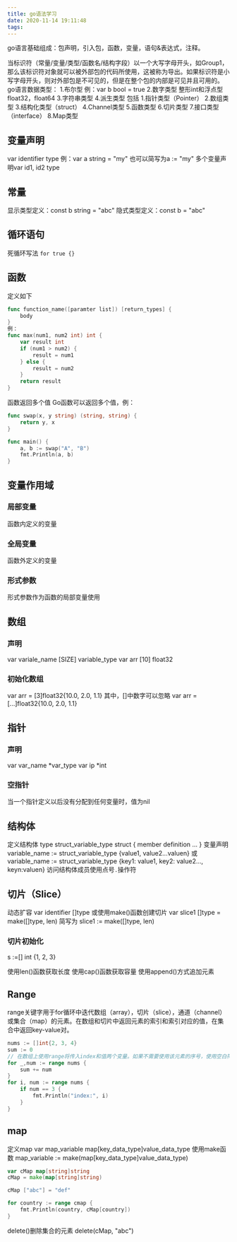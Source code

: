 ```yaml
---
title: go语法学习
date: 2020-11-14 19:11:48
tags: 
---
```

go语言基础组成：包声明，引入包，函数，变量，语句&表达式，注释。
<!-- more -->
当标识符（常量/变量/类型/函数名/结构字段）以一个大写字母开头，如Group1，那么该标识符对象就可以被外部包的代码所使用，这被称为导出。如果标识符是小写字母开头，则对外部包是不可见的，但是在整个包的内部是可见并且可用的。
go语言数据类型：
1.布尔型 例：var b bool = true
2.数字类型 整形int和浮点型float32，float64
3.字符串类型
4.派生类型
	包括 1.指针类型（Pointer）
		2.数组类型
		3.结构化类型（struct）
		4.Channel类型
		5.函数类型
		6.切片类型
		7.接口类型（interface）
		8.Map类型

## 变量声明
var identifier type
例：var a string = "my" 也可以简写为a := "my"
多个变量声明var id1, id2 type

## 常量
显示类型定义：const b string = "abc"
隐式类型定义：const b = "abc"

## 循环语句
死循环写法 `for true {}`

## 函数
定义如下
```go
func function_name([paramter list]) [return_types] {
	body
}
例：
func max(num1, num2 int) int {
	var result int
	if (num1 > num2) {
		result = num1
	} else {
		result = num2
	}
	return result
}
```
函数返回多个值
Go函数可以返回多个值，例：
```go
func swap(x, y string) (string, string) {
	return y, x
}

func main() {
	a, b := swap("A", "B")
	fmt.Println(a, b)
}
```

## 变量作用域
### 局部变量
函数内定义的变量
### 全局变量
函数外定义的变量
### 形式参数
形式参数作为函数的局部变量使用

## 数组
### 声明
var variale_name [SIZE] variable_type
var arr [10] float32
### 初始化数组
var arr = [3]float32{10.0, 2.0, 1.1}
其中，[]中数字可以忽略
var arr = [...]float32{10.0, 2.0, 1.1}

## 指针
### 声明
var var_name *var_type
var ip *int
### 空指针
当一个指针定义以后没有分配到任何变量时，值为nil

## 结构体
定义结构体
type struct_variable_type struct {
	member definition
	...
}
变量声明
variable_name := struct_variable_type {value1, value2...valuen}
或
variable_name := struct_variable_type {key1: value1, key2: value2..., keyn:valuen}
访问结构体成员使用点号`.`操作符

## 切片（Slice）
动态扩容
var identifier []type
或使用make()函数创建切片
var slice1 []type = make([]type, len)
简写为 slice1 := make([]type, len)
### 切片初始化
s :=[] int {1, 2, 3}

使用len()函数获取长度
使用cap()函数获取容量
使用append()方式追加元素

## Range
range关键字用于for循环中迭代数组（array），切片（slice），通道（channel）或集合（map）的元素。在数组和切片中返回元素的索引和索引对应的值，在集合中返回key-value对。
```go
nums := []int{2, 3, 4}
sum := 0
// 在数组上使用range将传入index和值两个变量。如果不需要使用该元素的序号，使用空白符"_"省略。
for _,num := range nums {
	sum += num
}
for i, num := range nums {
	if num == 3 {
		fmt.Println("index:", i)
	}
}
```

## map
定义map
var map_variable map[key_data_type]value_data_type
使用make函数
map_variable := make(map[key_data_type]value_data_type)
```go
var cMap map[string]string
cMap = make(map[string]string)

cMap ["abc"] = "def"

for country := range cmap {
	fmt.Println(country, cMap[country])
}
```

delete()删除集合的元素
delete(cMap, "abc")

